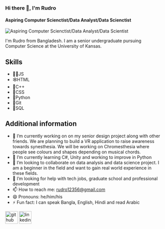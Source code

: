 ### Hi there 👋, I'm Rudro
#### Aspiring Computer Scienctist/Data Analyst/Data Scienctist
![Aspiring Computer Scienctist/Data Analyst/Data Scientist](https://img.freepik.com/premium-vector/hello-world-is-simple-word-programmer-s-first-programming_48644-298.jpg)

I'm Rudro from Bangladesh. I am a senior undergraduate pursuing Computer Science at the University of Kansas. 

## Skills

* 👨‍💻JS
* 🕸️HTML
* 🏃C++
* 🎉CSS
* 🐍Python
* 💍Git
* 🥄SQL

## Additional information 
- 🔭 I’m currently working on on my senior design project along with other friends. We are planning to build a VR application to raise awareness towards synesthesia. We will be working on Chromesthesia where people see colours and shapes depending on musical chords. 
- 🌱 I’m currently learning C#, Unity and working to improve in Python 
- 👯 I’m looking to collaborate on data analysis and data science project. I am a beginner in the field and want to gain real world experience in these fields.  
- 🤔 I’m looking for help with tech jobs, graduate school and professional development 
- 📫 How to reach me: rudro12356@gmail.com 
- 😄 Pronouns: he/him/his 
- ⚡ Fun fact: I can speak Bangla, English, Hindi and read Arabic

[<img src='https://cdn.jsdelivr.net/npm/simple-icons@3.0.1/icons/github.svg' alt='github' height='40'>](https://github.com/https://github.com/rudro12356)  [<img src='https://cdn.jsdelivr.net/npm/simple-icons@3.0.1/icons/linkedin.svg' alt='linkedin' height='40'>](https://www.linkedin.com/in/https://www.linkedin.com/in/rudro12356//)  

